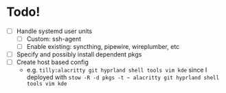 # Todo!

- [ ] Handle systemd user units
  - [ ] Custom: ssh-agent
  - [ ] Enable existing: syncthing, pipewire, wireplumber, etc
- [ ] Specify and possibly install dependent pkgs
- [ ] Create host based config
  - e.g. `tilly:alacritty git hyprland shell tools vim kde`
    since I deployed with `stow -R -d pkgs -t ~ alacritty git hyprland shell tools vim kde`
